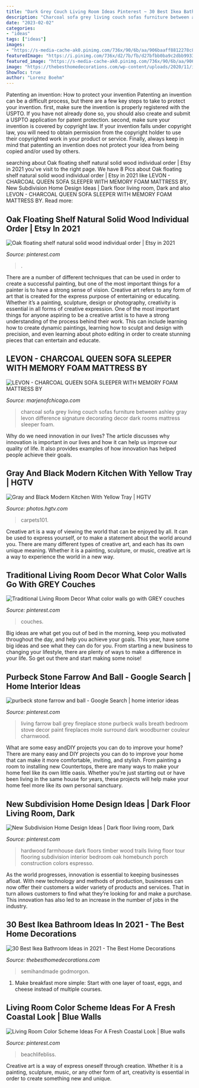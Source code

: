 ```yaml
---
title: "Dark Grey Couch Living Room Ideas Pinterest ~ 30 Best Ikea Bathroom Ideas In 2021"
description: "Charcoal sofa grey living couch sofas furniture between ashley gray levon difference signature decorating decor dark rooms mattress sleeper foam"
date: "2023-02-02"
categories:
- "ideas"
tags: ["ideas"]
images:
- "https://s-media-cache-ak0.pinimg.com/736x/90/6b/aa/906baaff8812278c815fd9a269870772.jpg"
featuredImage: "https://i.pinimg.com/736x/d2/7b/fb/d27bfbb0ba9c2dbb9933b72949b58bba.jpg"
featured_image: "https://s-media-cache-ak0.pinimg.com/736x/90/6b/aa/906baaff8812278c815fd9a269870772.jpg"
image: "https://thebesthomedecorations.com/wp-content/uploads/2020/11/ikea-bathroom-ideas-27-1024x1009.jpg"
ShowToc: true
author: "Lorenz Boehm"
---
```



Patenting an invention: How to protect your invention
Patenting an invention can be a difficult process, but there are a few key steps to take to protect your invention. first, make sure the invention is properly registered with the USPTO. If you have not already done so, you should also create and submit a USPTO application for patent protection. second, make sure your invention is covered by copyright law. If your invention falls under copyright law, you will need to obtain permission from the copyright holder to use their copyrighted work in your product or service. Finally, always keep in mind that patenting an invention does not protect your idea from being copied and/or used by others.

	

		
searching about Oak floating shelf natural solid wood individual order | Etsy in 2021 you've visit to the right page. We have 8 Pics about Oak floating shelf natural solid wood individual order | Etsy in 2021 like LEVON - CHARCOAL QUEEN SOFA SLEEPER WITH MEMORY FOAM MATTRESS BY, New Subdivision Home Design Ideas | Dark floor living room, Dark and also LEVON - CHARCOAL QUEEN SOFA SLEEPER WITH MEMORY FOAM MATTRESS BY. Read more:
		
    
## Oak Floating Shelf Natural Solid Wood Individual Order | Etsy In 2021

<img loading=lazy src="https://i.pinimg.com/736x/56/80/38/568038e0fadd72eedb395e068deaea91.jpg" onerror="this.onerror=null;this.src='https://tse1.mm.bing.net/th?id=OIP.ovQZgN5Evzm1EAo8KYQV1QHaLG&amp;pid=15.1';" alt="Oak floating shelf natural solid wood individual order | Etsy in 2021">

_Source: pinterest.com_

>. 

	

There are a number of different techniques that can be used in order to create a successful painting, but one of the most important things for a painter is to have a strong sense of vision.
Creative art refers to any form of art that is created for the express purpose of entertaining or educating. Whether it’s a painting, sculpture, design or photography, creativity is essential in all forms of creative expression. One of the most important things for anyone aspiring to be a creative artist is to have a strong understanding of the process behind their work. This can include learning how to create dynamic paintings, learning how to sculpt and design with precision, and even learning about photo editing in order to create stunning pieces that can entertain and educate.

    
## LEVON - CHARCOAL QUEEN SOFA SLEEPER WITH MEMORY FOAM MATTRESS BY

<img loading=lazy src="http://marjenofchicago.com/sites/default/files/73403-38-35-t501-sd_2.jpg" onerror="this.onerror=null;this.src='https://tse3.mm.bing.net/th?id=OIP.xrrBQnKYMmXx_ugzkZF9MAHaE8&amp;pid=15.1';" alt="LEVON - CHARCOAL QUEEN SOFA SLEEPER WITH MEMORY FOAM MATTRESS BY">

_Source: marjenofchicago.com_

>charcoal sofa grey living couch sofas furniture between ashley gray levon difference signature decorating decor dark rooms mattress sleeper foam. 

	

Why do we need innovation in our lives?
The article discusses why innovation is important in our lives and how it can help us improve our quality of life. It also provides examples of how innovation has helped people achieve their goals.

    
## Gray And Black Modern Kitchen With Yellow Tray | HGTV

<img loading=lazy src="https://hgtvhome.sndimg.com/content/dam/images/hgtv/fullset/2017/1/13/0/Drury-Design_Open-Contemporary-South-Suburban-Kitchen_4.jpg.rend.hgtvcom.966.1449.suffix/1484326284505.jpeg" onerror="this.onerror=null;this.src='https://tse1.mm.bing.net/th?id=OIP.hY7z9GACnYpU57Ia5jZ66gHaLH&amp;pid=15.1';" alt="Gray and Black Modern Kitchen With Yellow Tray | HGTV">

_Source: photos.hgtv.com_

>carpets101. 

	

Creative art is a way of viewing the world that can be enjoyed by all. It can be used to express yourself, or to make a statement about the world around you. There are many different types of creative art, and each has its own unique meaning. Whether it is a painting, sculpture, or music, creative art is a way to experience the world in a new way.

    
## Traditional Living Room Decor What Color Walls Go With GREY Couches

<img loading=lazy src="https://i.pinimg.com/736x/d2/7b/fb/d27bfbb0ba9c2dbb9933b72949b58bba.jpg" onerror="this.onerror=null;this.src='https://tse3.mm.bing.net/th?id=OIP.T6AowWFIKwBhGBSVc3VZfwHaK0&amp;pid=15.1';" alt="Traditional Living Room Decor What color walls go with GREY couches">

_Source: pinterest.com_

>couches. 

	

Big ideas are what get you out of bed in the morning, keep you motivated throughout the day, and help you achieve your goals. This year, have some big ideas and see what they can do for you. From starting a new business to changing your lifestyle, there are plenty of ways to make a difference in your life. So get out there and start making some noise!

    
## Purbeck Stone Farrow And Ball - Google Search | Home Interior Ideas

<img loading=lazy src="https://s-media-cache-ak0.pinimg.com/736x/90/6b/aa/906baaff8812278c815fd9a269870772.jpg" onerror="this.onerror=null;this.src='https://tse2.mm.bing.net/th?id=OIP.cK865eM4EPfwwV6nHqGakgHaJ3&amp;pid=15.1';" alt="purbeck stone farrow and ball - Google Search | home interior ideas">

_Source: pinterest.com_

>living farrow ball grey fireplace stone purbeck walls breath bedroom stove decor paint fireplaces mole surround dark woodburner couleur charnwood. 

	

What are some easy andDIY projects you can do to improve your home?
There are many easy and DIY projects you can do to improve your home that can make it more comfortable, inviting, and stylish. From painting a room to installing new Countertops, there are many ways to make your home feel like its own little oasis. Whether you're just starting out or have been living in the same house for years, these projects will help make your home feel more like its own personal sanctuary.

    
## New Subdivision Home Design Ideas | Dark Floor Living Room, Dark

<img loading=lazy src="https://i.pinimg.com/736x/f7/f9/e6/f7f9e636ca6f28f5b161471e6cf7640d.jpg" onerror="this.onerror=null;this.src='https://tse4.mm.bing.net/th?id=OIP.3zEPd2cHIJnPye-Q44Lt5wHaLH&amp;pid=15.1';" alt="New Subdivision Home Design Ideas | Dark floor living room, Dark">

_Source: pinterest.com_

>hardwood farmhouse dark floors timber wood trails living floor tour flooring subdivision interior bedroom oak homebunch porch construction colors espresso. 

	

As the world progresses, innovation is essential to keeping businesses afloat. With new technology and methods of production, businesses can now offer their customers a wider variety of products and services. That in turn allows customers to find what they’re looking for and make a purchase. This innovation has also led to an increase in the number of jobs in the industry.

    
## 30 Best Ikea Bathroom Ideas In 2021 - The Best Home Decorations

<img loading=lazy src="https://thebesthomedecorations.com/wp-content/uploads/2020/11/ikea-bathroom-ideas-27-1024x1009.jpg" onerror="this.onerror=null;this.src='https://tse3.mm.bing.net/th?id=OIP.bYxi8PreaGUjJ0z4sN8QYwHaHT&amp;pid=15.1';" alt="30 Best Ikea Bathroom Ideas in 2021 - The Best Home Decorations">

_Source: thebesthomedecorations.com_

>semihandmade godmorgon. 

	

1. Make breakfast more simple: Start with one layer of toast, eggs, and cheese instead of multiple courses. 

    
## Living Room Color Scheme Ideas For A Fresh Coastal Look | Blue Walls

<img loading=lazy src="https://i.pinimg.com/736x/ef/f1/1f/eff11fe4510f012e0d324eec89491415.jpg" onerror="this.onerror=null;this.src='https://tse3.mm.bing.net/th?id=OIP.9EOBFS-YX3tKP8pmQR9vxgHaLH&amp;pid=15.1';" alt="Living Room Color Scheme Ideas For A Fresh Coastal Look | Blue walls">

_Source: pinterest.com_

>beachlifebliss. 

	

Creative art is a way of express oneself through creation. Whether it is a painting, sculpture, music, or any other form of art, creativity is essential in order to create something new and unique.

